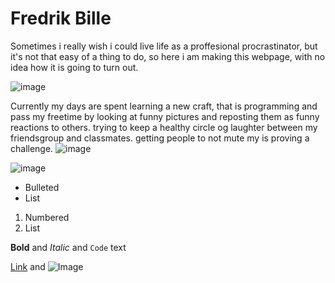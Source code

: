 # Fredrik Bille
Sometimes i really wish i could live life as a proffesional procrastinator, but it's not that easy of a thing to do,
so here i am making this webpage, with no idea how it is going to turn out.

![image](https://media.discordapp.net/attachments/751336524452331520/753220728278482954/IMG_20200121_173613.jpg?width=250&height=250)










Currently my days are spent learning a new craft, that is programming and pass my freetime by looking at funny pictures and reposting them as funny reactions to others. trying to keep a healthy circle og laughter between my friendsgroup and classmates. getting people to not mute my is proving a challenge.
![image](https://media.discordapp.net/attachments/751336524452331520/753220727527964712/Screenshot_20200510-115232.jpg?width=250&height=250) 

![image](https://media.discordapp.net/attachments/751336524452331520/753220728278482954/IMG_20200121_173613.jpg?width=250&height=250)

- Bulleted
- List

1. Numbered
2. List

**Bold** and _Italic_ and `Code` text

[Link](url) and ![Image](src)
